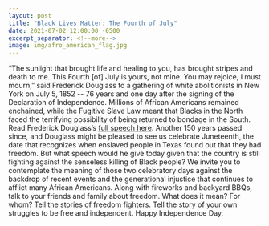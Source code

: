 ```yaml
---
layout: post
title: "Black Lives Matter: The Fourth of July"
date: 2021-07-02 12:00:00 -0500
excerpt_separator: <!--more-->
image: img/afro_american_flag.jpg
---
```


“The sunlight that brought life and healing to you, has brought stripes and death to me. This Fourth [of] July is yours, not mine. You may rejoice, I must mourn,” said Frederick Douglass to a gathering of white abolitionists in New York <!--more--> on July 5, 1852 -- 76 years and one day after the signing of the Declaration of Independence. Millions of African Americans remained enchained, while the Fugitive Slave Law meant that Blacks in the North faced the terrifying possibility of being returned to bondage in the South. Read Frederick Douglass’s [full speech here][full-speech]. Another 150 years passed since, and Douglass might be pleased to see us celebrate Juneteenth, the date that recognizes when enslaved people in Texas found out that they had freedom. But what speech would he give today given that the country is still fighting against the senseless killing of Black people? We invite you to contemplate the meaning of those two celebratory days against the backdrop of recent events and the generational injustice that continues to afflict many African Americans. Along with fireworks and backyard BBQs, talk to your friends and family about freedom. What does it mean? For whom? Tell the stories of freedom fighters. Tell the story of your own struggles to be free and independent. Happy Independence Day.

[full-speech]: https://r20.rs6.net/tn.jsp?f=001vDKXPx5BwSk00y24YipFR04rtzUzFUIc3B_kGd81VrsUTek4tz7W69j3MWkQE284TZcSlTwYv4TLt_CVL567d0Yf3SFyPGtzXKhPvkYbFj2Y9wfRlnUxXfDumLZE8OfQt5Q7hReOOroceNzROszkwg_qbIZ92YwBRtQEqsnCqEbye1Dvf-1HeL-eDxgFztrN1iPxvD0Wm3nrutQlezuVUG4GPb0qUqPtbV6OFm71CPyrxjxi8uOIXg==&c=FHZPgBUMXC5xKHlJyibesADSYm5FRIiCavHnicYVzfaJ1QBWPxQXtA==&ch=I76N1orkwAPBgF4uRSbs5zGO5oijDL-0tKV8SGHYxtj7_Q20ZzcuxA==
